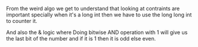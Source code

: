 From the weird algo we get to understand that looking at contraints are important specially when it's a long int then we have to use the long long int to counter it.

And also the & logic where Doing bitwise AND operation with 1 will give us the last bit of the number and if it is 1 then it is odd else even.
